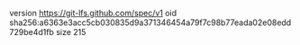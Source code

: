 version https://git-lfs.github.com/spec/v1
oid sha256:a6363e3acc5cb030835d9a371346454a79f7c98b77eada02e08edd729be4d1fb
size 215
